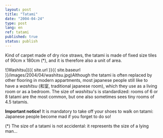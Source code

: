 ```yaml
---
layout: post
title: "Tatami"
date: "2004-04-24"
type: post
lang: en
ref: tatami
published: true
status: publish
---
```




Kind of carpet made of dry rice straws, the tatami is made of fixed size tiles of 90cm x 180cm (\*), and it is therefore also a unit of area.

![Washitsu]({{ site.url }}{{ site.baseurl }}/images/2004/04/washitsu.jpg)Although the tatami is often replaced by other flooring in modern appartments, most japanese people still like to have a _washitsu_ (和室, traditional japanese room), which they use as a living room or as a bedroom. The size of _washitsu_'s is standardized: rooms of 6 or 8 tatami are the most common, but one also sometimes sees tiny rooms of 4.5 tatamis.

**Important notice!** It is mandatory to take off your shoes to walk on tatami: Japanese people become mad if you forget to do so!

  
(\*) The size of a tatami is not accidental: it represents the size of a lying man...


